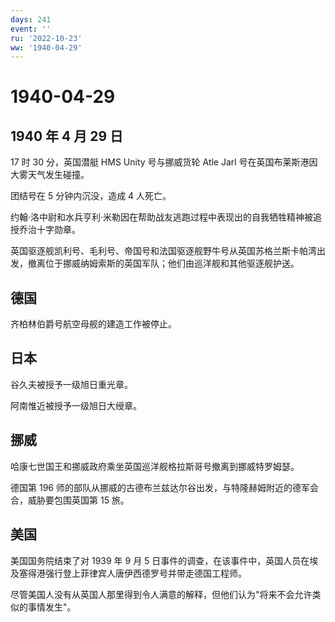 ```yaml
---
days: 241
event: ''
ru: '2022-10-23'
ww: '1940-04-29'
---
```


# 1940-04-29

## 1940 年 4 月 29 日

17 时 30 分，英国潜艇 HMS Unity 号与挪威货轮 Atle Jarl
号在英国布莱斯港因大雾天气发生碰撞。

团结号在 5 分钟内沉没，造成 4 人死亡。

约翰·洛中尉和水兵亨利·米勒因在帮助战友逃跑过程中表现出的自我牺牲精神被追授乔治十字勋章。

英国驱逐舰凯利号、毛利号、帝国号和法国驱逐舰野牛号从英国苏格兰斯卡帕湾出发，撤离位于挪威纳姆索斯的英国军队；他们由巡洋舰和其他驱逐舰护送。

## 德国

齐柏林伯爵号航空母舰的建造工作被停止。

## 日本

谷久夫被授予一级旭日重光章。

阿南惟近被授予一级旭日大绶章。

## 挪威

哈康七世国王和挪威政府乘坐英国巡洋舰格拉斯哥号撤离到挪威特罗姆瑟。

德国第 196
师的部队从挪威的古德布兰兹达尔谷出发，与特隆赫姆附近的德军会合，威胁要包围英国第
15 旅。

## 美国

美国国务院结束了对 1939 年 9 月 5
日事件的调查，在该事件中，英国人员在埃及塞得港强行登上菲律宾人唐伊西德罗号并带走德国工程师。

尽管美国人没有从英国人那里得到令人满意的解释，但他们认为"将来不会允许类似的事情发生"。